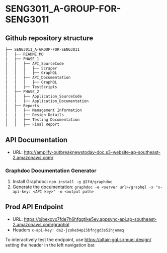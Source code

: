 # SENG3011_A-GROUP-FOR-SENG3011

## Github repository structure

```bash
├── SENG3011_A-GROUP-FOR-SENG3011
│   ├── README.MD
│   ├── PHASE_1
│   │   ├── API_SourceCode
│   │   │   ├── Scraper
│   │   │   ├── GraphQL
│   │   ├── API_Documentation
│   │   │   ├── GraphQL
│   │   ├── TestScripts
│   ├── PHASE_2
│   │   ├── Application_SourceCode
│   │   ├── Application_Documentation
│   ├── Reports
│   │   ├── Management Information
│   │   ├── Design Details
│   │   ├── Testing Documentation
│   │   ├── Final Report
```

## API Documentation

* URL: http://amplify-outbreaknewstoday-doc.s3-website-ap-southeast-2.amazonaws.com/

### Graphdoc Documentation Generator

1. Install Graphdoc: `npm install -g @2fd/graphdoc`
2. Generate the documentation: `graphdoc -e <server url>/graphql -x "x-api-key: <API key>" -o <output path>`

## Prod API Endpoint

* URL: https://xjbexovx7fde7h6hfggtike5ey.appsync-api.ap-southeast-2.amazonaws.com/graphql
* Headers `x-api-key: da2-jzokeb4pi5bfnjgd3s5ihjemmq`

To interactively test the endpoint, use https://altair-gql.sirmuel.design/ setting the header in the left navigation bar.
